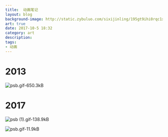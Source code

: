 ```yaml
---
title:  动画笔记
layout: blog
background-image: http://static.zybuluo.com/sixijinling/195gt9ihi0rqc1x6ix6609v8/psb%20%281%29.gif
art: true
date: 2017-10-5 18:32
category: art
description:  
tags:
- 动画
---
```



# 2013

![psb.gif-650.3kB][1]

# 2017

![psb (1).gif-138.9kB][2]

![psb.gif-11.9kB][3]


  [1]: http://static.zybuluo.com/sixijinling/jtdamfgixldzlhybq4w73ddi/psb.gif
  [2]: http://static.zybuluo.com/sixijinling/195gt9ihi0rqc1x6ix6609v8/psb%20%281%29.gif
  [3]: http://static.zybuluo.com/sixijinling/ezwhlhuvqahv1q3k21pdc1r0/psb.gif



